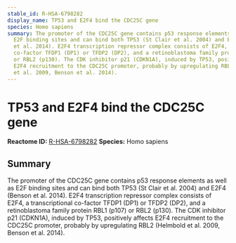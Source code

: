 ```yaml
---
stable_id: R-HSA-6798282
display_name: TP53 and E2F4 bind the CDC25C gene
species: Homo sapiens
summary: The promoter of the CDC25C gene contains p53 response elements as well as
  E2F binding sites and can bind both TP53 (St Clair et al. 2004) and E2F4 (Benson
  et al. 2014). E2F4 transcription repressor complex consists of E2F4, a transcriptional
  co-factor TFDP1 (DP1) or TFDP2 (DP2), and a retinoblastoma family protein RBL1 (p107)
  or RBL2 (p130). The CDK inhibitor p21 (CDKN1A), induced by TP53, positively affects
  E2F4 recruitment to the CDC25C promoter, probably by upregulating RBL2 (Helmbold
  et al. 2009, Benson et al. 2014).
---
```


# TP53 and E2F4 bind the CDC25C gene
**Reactome ID:** [R-HSA-6798282](https://reactome.org/content/detail/R-HSA-6798282)
**Species:** Homo sapiens

## Summary

The promoter of the CDC25C gene contains p53 response elements as well as E2F binding sites and can bind both TP53 (St Clair et al. 2004) and E2F4 (Benson et al. 2014). E2F4 transcription repressor complex consists of E2F4, a transcriptional co-factor TFDP1 (DP1) or TFDP2 (DP2), and a retinoblastoma family protein RBL1 (p107) or RBL2 (p130). The CDK inhibitor p21 (CDKN1A), induced by TP53, positively affects E2F4 recruitment to the CDC25C promoter, probably by upregulating RBL2 (Helmbold et al. 2009, Benson et al. 2014).
